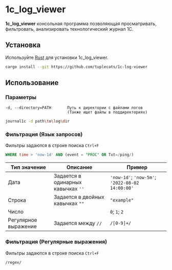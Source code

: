 # 1c_log_viewer

**1c_log_viewer** консольная программа позволяющая просматривать, фильтровать, анализировать
технологический журнал 1С.

## Установка

Используйте [Rust](https://www.rust-lang.org/tools/install) для установки 1c_log_viewer.

```bash
cargo install --git https://github.com/tuplecats/1c-log-viewer
```

## Использование

### Параметры
````
-d, --directory=PATH       Путь к директории с файлами логов 
                           (Также ищет файлы в поддиректориях)
````

````bash
journal1c -d path\to\log\dir
````

### Фильтрация (Язык запросов)

Фильтры задаются в строке поиска `Ctrl+F`

```sql
WHERE time > 'now-1d' AND (event = "PROC" OR Txt=/ping/)
```
| Тип значение         | Описание                           | Пример                                          |
|----------------------|------------------------------------|-------------------------------------------------|
| Дата                 | Задается в одинарных кавычках `''` | `'now-1d'`; `'now-5m'`; `'2022-08-02 14:00:00'` |
| Строка               | Задается в двойных кавычках `""`   | `"example"`                                     |
| Число                |                                    | `0`; `1`; `2`                                   |
 | Регулярное выражение | Задается между `//`                | `/[0-9]+/`                                      |

### Фильтрация (Регулярные выражения)

Фильтры задаются в строке поиска `Ctrl+F`

```
/regex/
```